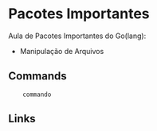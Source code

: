 # Pacotes Importantes

Aula de Pacotes Importantes do Go(lang):

- Manipulação de Arquivos

## Commands

```
    commando
```

## Links
